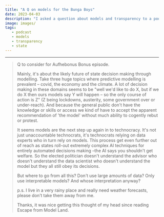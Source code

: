 ```yaml
---
title: "A Q on models for the Bunga Boys"
date: 2023-04-03
description: "I asked a question about models and transparency to a podcast."
image: images/
tags:
   - podcast
   - models  
   - transparency
   - state
---
```





----

> Q to consider for Aufhebonus Bonus episode. 
>
> Mainly, it's about the likely future of state decision making through modelling.  Take three huge topics where predictive modelling is prevalent – covid, the economy and the climate. A lot of decision making in these domains seems to be "well we'd like to do X, but if we do X then ours models say Y will happen – so the only course of action is Z" (Z being lockdowns, austerity, some government over or under-reach). And because the general public don't have the knowledge or skills or access we kind of have to accept the apparent recommendation of 'the model' without much ability to cogently rebut or protest. 
>
> 
> It seems models are the next step up again in to technocracy. It's not just unaccountable technocrats, it's technocrats relying on data experts who in turn rely on models. This process get even further out of reach as states roll-out extremely complex AI techniques for entirely automated decisions making –the AI says you shouldn't get welfare. So the elected politician doesn't understand the advisor who doesn't understand the data scientist who doesn't understand the model but they all still obey its decisions.
> 
> But where to go from all this? Don't use large amounts of data? Only use interpretable models? And whose interpretation anyway?
> 
> p.s. I live in a very rainy place and really need weather forecasts, please don't take them away from me.
>  
> Thanks, it was nice getting this thought of my head since reading Escape from Model Land.
